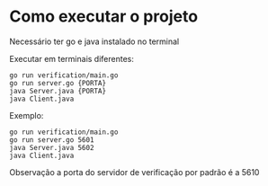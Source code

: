 # Como executar o projeto

Necessário ter go e java instalado no terminal

Executar em terminais diferentes:

```
go run verification/main.go
go run server.go {PORTA}
java Server.java {PORTA}
java Client.java
```

Exemplo: 

```
go run verification/main.go
go run server.go 5601
java Server.java 5602
java Client.java
```

Observação a porta do servidor de verificação por padrão é a 5610